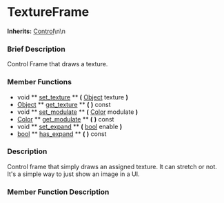 #  TextureFrame  
**Inherits:** [Control](class_control)\\n\\n
###  Brief Description  
Control Frame that draws a texture.

###  Member Functions 
  * void  ** [set_texture](#set_texture) **  **(** [Object](class_object) texture  **)**
  * [Object](class_object)  ** [get_texture](#get_texture) **  **(** **)** const
  * void  ** [set_modulate](#set_modulate) **  **(** [Color](class_color) modulate  **)**
  * [Color](class_color)  ** [get_modulate](#get_modulate) **  **(** **)** const
  * void  ** [set_expand](#set_expand) **  **(** [bool](class_bool) enable  **)**
  * [bool](class_bool)  ** [has_expand](#has_expand) **  **(** **)** const

###  Description  
Control frame that simply draws an assigned texture. It can stretch or not. It's a simple way to just show an image in a UI.

###  Member Function Description  
